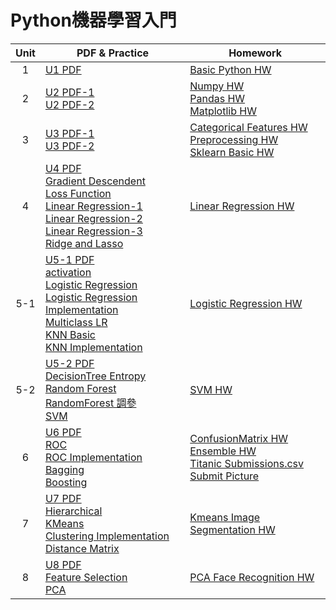 # Python機器學習入門

Unit | PDF & Practice | Homework
:---: | --- | ---
 1 | [U1 PDF](https://github.com/snoopy885/IMLP366/blob/main/pdf/UNIT%201%EF%BC%9APython.pdf) | [Basic Python HW](https://github.com/snoopy885/IMLP366/blob/main/Unit01/Unit01_Crash%20Course%20on%20Python.ipynb)
 2 | [U2 PDF-1](https://github.com/snoopy885/IMLP366/blob/main/pdf/UNIT%202%EF%BC%9AML%20package_1.pdf) <br> [U2 PDF-2](https://github.com/snoopy885/IMLP366/blob/main/pdf/UNIT%202%EF%BC%9AML%20package_2.pdf) | [Numpy HW](https://github.com/snoopy885/IMLP366/blob/main/Unit01/Unit01_Crash%20Course%20on%20Python.ipynb) <br> [Pandas HW](https://github.com/snoopy885/IMLP366/blob/main/Unit02/2.2.2_Pandas%E6%95%B8%E6%93%9A%E5%88%86%E6%9E%90.ipynb) <br> [Matplotlib HW](https://github.com/snoopy885/IMLP366/blob/main/Unit02/2.3.2_Matplotlib%E8%B3%87%E6%96%99%E8%A6%96%E8%A6%BA%E5%8C%96.ipynb)
 3 | [U3 PDF-1](https://github.com/snoopy885/IMLP366/blob/main/pdf/UNIT%203%EF%BC%9AML%20Basic_1.pdf) <br> [U3 PDF-2](https://github.com/snoopy885/IMLP366/blob/main/pdf/UNIT%203%EF%BC%9AML%20Basic_2.pdf) | [Categorical Features HW](https://github.com/snoopy885/IMLP366/blob/main/Unit03/4_Categorical_features_%E5%AF%A6%E6%88%B0.ipynb) <br> [Preprocessing HW](https://github.com/snoopy885/IMLP366/blob/main/Unit03/5_Prepocessing_%E5%AF%A6%E6%88%B0.ipynb) <br> [Sklearn Basic HW](https://github.com/snoopy885/IMLP366/blob/main/Unit03/6_scikit_learn_Basic_%E5%AF%A6%E6%88%B0.ipynb)
 4 | [U4 PDF](https://github.com/snoopy885/IMLP366/blob/main/pdf/UNIT%204%EF%BC%9ARegression.pptx.pdf) <br> [Gradient Descendent](https://github.com/snoopy885/IMLP366/blob/main/GD/Gradient%20Descent.ipynb) <br> [Loss Function](https://github.com/snoopy885/IMLP366/blob/main/Unit04/_Loss%20Function.ipynb) <br> [Linear Regression-1](https://github.com/snoopy885/IMLP366/blob/main/Unit04/Linear%20Regression_1.ipynb) <br> [Linear Regression-2](https://github.com/snoopy885/IMLP366/blob/main/Unit04/Linear%20Regression_2.ipynb) <br> [Linear Regression-3](https://github.com/snoopy885/IMLP366/blob/main/Unit04/Linear%20Regression_3.ipynb) <br> [Ridge and Lasso](https://github.com/snoopy885/IMLP366/blob/main/Unit04/Ridge%20and%20Lasso%20Regression.ipynb) | [Linear Regression HW](https://github.com/snoopy885/IMLP366/blob/main/Unit04/Linear%20Regression_HW.ipynb)
 5-1 | [U5-1 PDF](https://github.com/snoopy885/IMLP366/blob/main/pdf/UNIT%205%EF%BC%9AClassification_1.pdf) <br> [activation](https://github.com/snoopy885/IMLP366/blob/main/Unit05/01_activation.ipynb) <br> [Logistic Regression](https://github.com/snoopy885/IMLP366/blob/main/Unit05/02_Logistic%20regression.ipynb) <br> [Logistic Regression Implementation](https://github.com/snoopy885/IMLP366/blob/main/Unit05/02_Logistic%20Regression%E5%AF%A6%E4%BD%9C.ipynb) <br> [Multiclass LR](https://github.com/snoopy885/IMLP366/blob/main/Unit05/02_Logistic_multiclass.ipynb) <br> [KNN Basic](https://github.com/snoopy885/IMLP366/blob/main/Unit05/02_Logistic_multiclass.ipynb) <br> [KNN Implementation](https://github.com/snoopy885/IMLP366/blob/main/Unit05/03_KNN%E5%AF%A6%E4%BD%9C.ipynb) | [Logistic Regression HW](https://github.com/snoopy885/IMLP366/blob/main/Unit05/02_Logistic%20regression%E5%AF%A6%E6%88%B0.ipynb)
 5-2 | [U5-2 PDF](https://github.com/snoopy885/IMLP366/blob/main/pdf/UNIT%205%EF%BC%9AClassification_2.pdf) <br> [DecisionTree Entropy](https://github.com/snoopy885/IMLP366/blob/main/Unit05_2/DecisionTree_Entropy.ipynb) <br> [Random Forest](https://github.com/snoopy885/IMLP366/blob/main/Unit05_2/DecisionTree_RandomForest.ipynb) <br> [RandomForest 調參](https://github.com/snoopy885/IMLP366/blob/main/Unit05_2/RandomForest_%E8%AA%BF%E5%8F%83.ipynb) <br> [SVM](https://github.com/snoopy885/IMLP366/blob/main/Unit05_2/SVM.ipynb) | [SVM HW](https://github.com/snoopy885/IMLP366/blob/main/Unit05_2/SVM%E5%AF%A6%E6%88%B0.ipynb)
  6 | [U6 PDF](https://github.com/snoopy885/IMLP366/blob/main/pdf/UNIT%206%EF%BC%9AEnsemble%20learning.pdf) <br> [ROC](https://github.com/snoopy885/IMLP366/blob/main/Unit06/1.1_ROC.ipynb) <br> [ROC Implementation](https://github.com/snoopy885/IMLP366/blob/main/Unit06/1.2_ROC%E5%AF%A6%E4%BD%9C.ipynb) <br> [Bagging](https://github.com/snoopy885/IMLP366/blob/main/Unit06/2.1_Bagging.ipynb) <br> [Boosting](https://github.com/snoopy885/IMLP366/blob/main/Unit06/2.2_Boosting.ipynb) | [ConfusionMatrix HW](https://github.com/snoopy885/IMLP366/blob/main/Unit06/1.3_ConfusionMatrix_%E5%AF%A6%E6%88%B0.ipynb) <br> [Ensemble HW](https://github.com/snoopy885/IMLP366/blob/main/Unit06/2.3_Ensemble%E5%AF%A6%E6%88%B0.ipynb) <br> [Titanic Submissions.csv](https://github.com/snoopy885/IMLP366/blob/main/Unit06/submissions.csv) <br> [Submit Picture](https://github.com/snoopy885/IMLP366/blob/main/Unit06/submissions_pic.png)
  7 | [U7 PDF](https://github.com/snoopy885/IMLP366/blob/main/pdf/UNIT%207%EF%BC%9AClustering.pdf) <br> [Hierarchical](https://github.com/snoopy885/IMLP366/blob/main/Unit07/7.1_Clustering-Hierarchical.ipynb) <br> [KMeans](https://github.com/snoopy885/IMLP366/blob/main/Unit07/7.1_Clustering-KMeans.ipynb) <br> [Clustering Implementation](https://github.com/snoopy885/IMLP366/blob/main/Unit07/7.2_Clustering_%E5%AF%A6%E4%BD%9C.ipynb) <br> [Distance Matrix](https://github.com/snoopy885/IMLP366/blob/main/Unit07/7.3_Distance_Matrix.ipynb) | [Kmeans Image Segmentation HW](https://github.com/snoopy885/IMLP366/blob/main/Unit07/7.4_Kmeans_Image%20segmentation_%E5%AF%A6%E6%88%B0.ipynb)
  8 | [U8 PDF](https://github.com/snoopy885/IMLP366/blob/main/pdf/UNIT%208%EF%BC%9ADimensional%20reduction.pdf) <br> [Feature Selection](https://github.com/snoopy885/IMLP366/blob/main/Unit08/8.1_Feature%20Selection.ipynb) <br> [PCA](https://github.com/snoopy885/IMLP366/blob/main/Unit08/8.2_Principle%20Component%20Analysis.ipynb) | [PCA Face Recognition HW](https://github.com/snoopy885/IMLP366/blob/main/Unit08/8.3_PCA_Face%20Recognition.ipynb)
